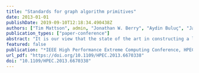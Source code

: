```yaml
---
title: "Standards for graph algorithm primitives"
date: 2013-01-01
publishDate: 2019-09-10T12:18:34.490438Z
authors: ["Tim Mattson", admin, "Jonathan W. Berry", "Aydin Buluç", "Jack J. Dongarra", "Christos Faloutsos", "John Feo", "John R. Gilbert", "Joseph Gonzalez", "Bruce Hendrickson", "Jeremy Kepner", "Charles E. Leiserson", "Andrew Lumsdaine", "David A. Padua", "Stephen Poole", "Steven P. Reinhardt", "Mike Stonebraker", "Steve Wallach", "Andrew Yoo"]
publication_types: ["paper-conference"]
abstract: "It is our view that the state of the art in constructing a large collection of graph algorithms in terms of linear algebraic operations is mature enough to support the emergence of a standard set of primitive building blocks. This paper is a position paper defining the problem and announcing our intention to launch an open effort to define this standard."
featured: false
publication: "*IEEE High Performance Extreme Computing Conference, HPEC 2013, Waltham, MA, USA, September 10-12, 2013*"
url_pdf: "https://doi.org/10.1109/HPEC.2013.6670338"
doi: "10.1109/HPEC.2013.6670338"
---
```


